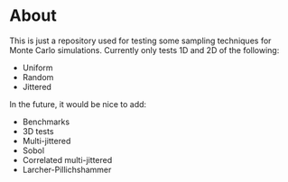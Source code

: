 About
=====

This is just a repository used for testing some sampling techniques for Monte
Carlo simulations. Currently only tests 1D and 2D of the following:

 - Uniform
 - Random
 - Jittered

In the future, it would be nice to add:

 - Benchmarks
 - 3D tests
 - Multi-jittered
 - Sobol
 - Correlated multi-jittered
 - Larcher-Pillichshammer
